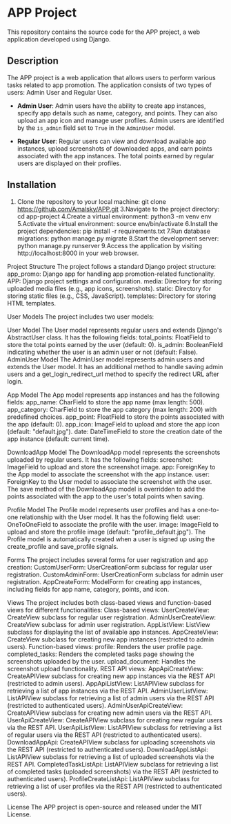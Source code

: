 # APP Project

This repository contains the source code for the APP project, a web application developed using Django.

## Description

The APP project is a web application that allows users to perform various tasks related to app promotion. The application consists of two types of users: Admin User and Regular User.

- **Admin User**: Admin users have the ability to create app instances, specify app details such as name, category, and points. They can also upload an app icon and manage user profiles. Admin users are identified by the `is_admin` field set to `True` in the `AdminUser` model.

- **Regular User**: Regular users can view and download available app instances, upload screenshots of downloaded apps, and earn points associated with the app instances. The total points earned by regular users are displayed on their profiles.

## Installation

1. Clone the repository to your local machine:
git clone https://github.com/Amalsky/APP.git
3.Navigate to the project directory:
cd app-project
4.Create a virtual environment:
python3 -m venv env
5.Activate the virtual environment:
source env/bin/activate
6.Install the project dependencies:
pip install -r requirements.txt
7.Run database migrations:
python manage.py migrate
8.Start the development server:
python manage.py runserver
9.Access the application by visiting http://localhost:8000 in your web browser.

Project Structure
The project follows a standard Django project structure:
app_promo: Django app for handling app promotion-related functionality.
APP: Django project settings and configuration.
media: Directory for storing uploaded media files (e.g., app icons, screenshots).
static: Directory for storing static files (e.g., CSS, JavaScript).
templates: Directory for storing HTML templates.

User Models
The project includes two user models:

User Model
The User model represents regular users and extends Django's AbstractUser class. It has the following fields:
total_points: FloatField to store the total points earned by the user (default: 0).
is_admin: BooleanField indicating whether the user is an admin user or not (default: False).
AdminUser Model
The AdminUser model represents admin users and extends the User model. It has an additional method to handle saving admin users and a get_login_redirect_url method to specify the redirect URL after login.

App Model
The App model represents app instances and has the following fields:
app_name: CharField to store the app name (max length: 500).
app_category: CharField to store the app category (max length: 200) with predefined choices.
app_point: FloatField to store the points associated with the app (default: 0).
app_icon: ImageField to upload and store the app icon (default: "default.jpg").
date: DateTimeField to store the creation date of the app instance (default: current time).

DownloadApp Model
The DownloadApp model represents the screenshots uploaded by regular users. It has the following fields:
screenshot: ImageField to upload and store the screenshot image.
app: ForeignKey to the App model to associate the screenshot with the app instance.
user: ForeignKey to the User model to associate the screenshot with the user.
The save method of the DownloadApp model is overridden to add the points associated with the app to the user's total points when saving.

Profile Model
The Profile model represents user profiles and has a one-to-one relationship with the User model. It has the following field:
user: OneToOneField to associate the profile with the user.
image: ImageField to upload and store the profile image (default: "profile_default.jpg").
The Profile model is automatically created when a user is signed up using the create_profile and save_profile signals.

Forms
The project includes several forms for user registration and app creation:
CustomUserForm: UserCreationForm subclass for regular user registration.
CustomAdminForm: UserCreationForm subclass for admin user registration.
AppCreateForm: ModelForm for creating app instances, including fields for app name, category, points, and icon.

Views
The project includes both class-based views and function-based views for different functionalities:
Class-based views:
UserCreateView: CreateView subclass for regular user registration.
AdminUserCreateView: CreateView subclass for admin user registration.
AppListView: ListView subclass for displaying the list of available app instances.
AppCreateView: CreateView subclass for creating new app instances (restricted to admin users).
Function-based views:
profile: Renders the user profile page.
completed_tasks: Renders the completed tasks page showing the screenshots uploaded by the user.
upload_document: Handles the screenshot upload functionality.
REST API views:
AppApiCreateView: CreateAPIView subclass for creating new app instances via the REST API (restricted to admin users).
AppApiListView: ListAPIView subclass for retrieving a list of app instances via the REST API.
AdminUserListView: ListAPIView subclass for retrieving a list of admin users via the REST API (restricted to authenticated users).
AdminUserApiCreateView: CreateAPIView subclass for creating new admin users via the REST API.
UserApiCreateView: CreateAPIView subclass for creating new regular users via the REST API.
UserApiListView: ListAPIView subclass for retrieving a list of regular users via the REST API (restricted to authenticated users).
DownloadAppApi: CreateAPIView subclass for uploading screenshots via the REST API (restricted to authenticated users).
DownloadAppListApi: ListAPIView subclass for retrieving a list of uploaded screenshots via the REST API.
CompletedTaskListApi: ListAPIView subclass for retrieving a list of completed tasks (uploaded screenshots) via the REST API (restricted to authenticated users).
ProfileCreateListApi: ListAPIView subclass for retrieving a list of user profiles via the REST API (restricted to authenticated users).

License
The APP project is open-source and released under the MIT License.



